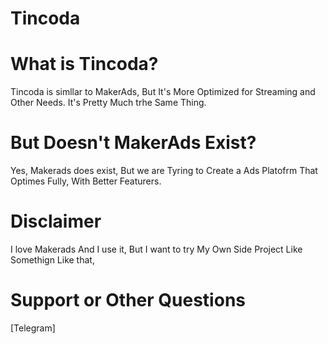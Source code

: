 # Tincoda

# What is Tincoda?
Tincoda is simllar to MakerAds, But It's More Optimized for Streaming and Other Needs. It's Pretty Much trhe Same Thing.

# But Doesn't MakerAds Exist?
Yes, Makerads does exist, But we are Tyring to Create a Ads Platofrm That Optimes Fully, With 
Better Featurers.

# Disclaimer
I love Makerads And I use it, But I want to try My Own Side Project Like Somethign Like that,

# Support or Other Questions
[Telegram] 
